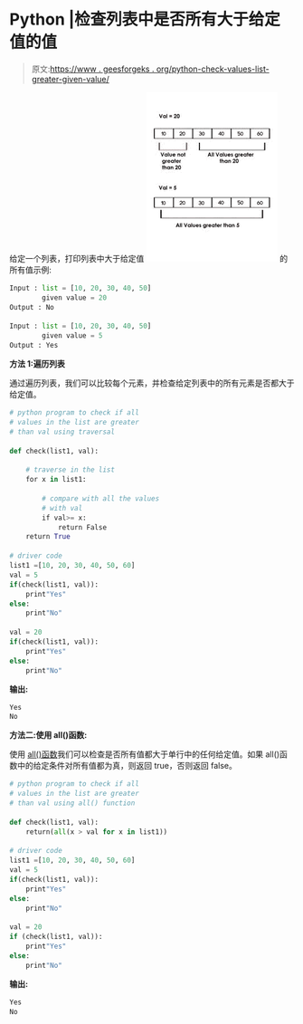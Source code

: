 # Python |检查列表中是否所有大于给定值的值

> 原文:[https://www . geesforgeks . org/python-check-values-list-greater-given-value/](https://www.geeksforgeeks.org/python-check-values-list-greater-given-value/)

给定一个列表，打印列表中大于给定值
![](img/d17d09700bc5cbfdf42d994b96e83f4e.png)
的所有值示例:

```py
Input : list = [10, 20, 30, 40, 50] 
        given value = 20 
Output : No

Input : list = [10, 20, 30, 40, 50] 
        given value = 5 
Output : Yes

```

**方法 1:遍历列表**

通过遍历列表，我们可以比较每个元素，并检查给定列表中的所有元素是否都大于给定值。

```py
# python program to check if all 
# values in the list are greater 
# than val using traversal

def check(list1, val):

    # traverse in the list
    for x in list1:

        # compare with all the values
        # with val
        if val>= x:
            return False 
    return True

# driver code 
list1 =[10, 20, 30, 40, 50, 60]
val = 5
if(check(list1, val)):
    print"Yes"
else:
    print"No"

val = 20 
if(check(list1, val)):
    print"Yes"
else:
    print"No"
```

**输出:**

```py
Yes
No

```

**方法二:使用 all()函数:**

使用 [all()函数](https://www.geeksforgeeks.org/any-all-in-python/)我们可以检查是否所有值都大于单行中的任何给定值。如果 all()函数中的给定条件对所有值都为真，则返回 true，否则返回 false。

```py
# python program to check if all 
# values in the list are greater
# than val using all() function

def check(list1, val):
    return(all(x > val for x in list1))

# driver code 
list1 =[10, 20, 30, 40, 50, 60]
val = 5
if(check(list1, val)):
    print"Yes"
else:
    print"No"

val = 20 
if (check(list1, val)):
    print"Yes"
else:
    print"No"
```

**输出:**

```py
Yes
No

```